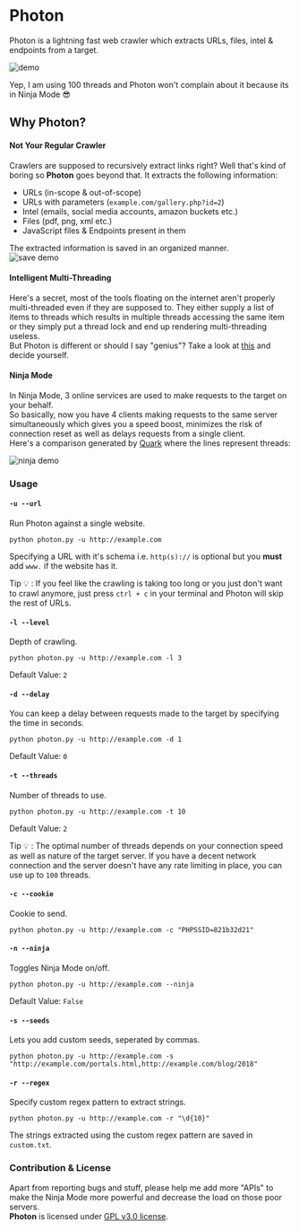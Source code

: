 # Photon

Photon is a lightning fast web crawler which extracts URLs, files, intel & endpoints from a target.

![demo](https://image.ibb.co/bTNwBy/Screenshot_2018_07_22_12_07_30.png)

Yep, I am using 100 threads and Photon won't complain about it because its in Ninja Mode :sunglasses:

## Why Photon?


#### Not Your Regular Crawler
Crawlers are supposed to recursively extract links right? Well that's kind of boring so **Photon** goes beyond that.
It extracts the following information:
- URLs (in-scope & out-of-scope)
- URLs with parameters (`example.com/gallery.php?id=2`)
- Intel (emails, social media accounts, amazon buckets etc.)
- Files (pdf, png, xml etc.)
- JavaScript files & Endpoints present in them

The extracted information is saved in an organized manner.\
![save demo](https://image.ibb.co/ezTEyd/Screenshot_2018_07_22_12_24_44.png)

#### Intelligent Multi-Threading
Here's a secret, most of the tools floating on the internet aren't properly multi-threaded even if they are supposed to. They either supply a list of items to threads which results in multiple threads accessing the same item or they simply put a thread lock and end up rendering multi-threading useless.\
But Photon is different or should I say "genius"? Take a look at [this](https://github.com/s0md3v/Photon/blob/38f64100d101fce897b4e0a5cfafdaeb129491d2/photon.py#L282-L293) and decide yourself.

#### Ninja Mode
In Ninja Mode, 3 online services are used to make requests to the target on your behalf.\
So basically, now you have 4 clients making requests to the same server simultaneously which gives you a speed boost, minimizes the risk of connection reset as well as delays requests from a single client.\
Here's a comparison generated by [Quark](https://github.com/s0md3v/Quark) where the lines represent threads:

![ninja demo](https://image.ibb.co/mcNbTd/ninj.png)

### Usage

#### `-u --url`

Run Photon against a single website.

`python photon.py -u http://example.com`

Specifying a URL with it's schema i.e. `http(s)://` is optional but you **must** add `www.` if the website has it.

Tip :bulb: : If you feel like the crawling is taking too long or you just don't want to crawl anymore, just press `ctrl + c` in your terminal and Photon will skip the rest of URLs.

#### `-l --level`

Depth of crawling.

`python photon.py -u http://example.com -l 3`

Default Value: `2`

#### `-d --delay`

You can keep a delay between requests made to the target by specifying the time in seconds.

`python photon.py -u http://example.com -d 1`

Default Value: `0`

#### `-t --threads`

Number of threads to use.

`python photon.py -u http://example.com -t 10`

Default Value: `2`

Tip :bulb: : The optimal number of threads depends on your connection speed as well as nature of the target server. If you have a decent network connection and the server doesn't have any rate limiting in place, you can use up to `100` threads.

#### `-c --cookie`

Cookie to send.

`python photon.py -u http://example.com -c "PHPSSID=821b32d21"`

#### `-n --ninja`

Toggles Ninja Mode on/off.

`python photon.py -u http://example.com --ninja`

Default Value: `False`

#### `-s --seeds`

Lets you add custom seeds, seperated by commas.

`python photon.py -u http://example.com -s "http://example.com/portals.html,http://example.com/blog/2018"`

#### `-r --regex`

Specify custom regex pattern to extract strings.

`python photon.py -u http://example.com -r "\d{10}"`

The strings extracted using the custom regex pattern are saved in `custom.txt`.

### Contribution & License
Apart from reporting bugs and stuff, please help me add more "APIs" to make the Ninja Mode more powerful and decrease the load on those poor servers.\
**Photon** is licensed under [GPL v3.0 license](https://www.gnu.org/licenses/gpl-3.0.en.html).
